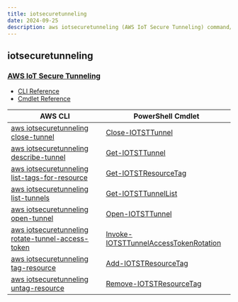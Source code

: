 ```yaml
---
title: iotsecuretunneling
date: 2024-09-25
description: aws iotsecuretunneling (AWS IoT Secure Tunneling) command/cmdlet list.
---
```


## iotsecuretunneling

### [AWS IoT Secure Tunneling](https://docs.aws.amazon.com/iot/latest/developerguide/secure-tunneling.html)

* [CLI Reference](https://awscli.amazonaws.com/v2/documentation/api/latest/reference/iotsecuretunneling/index.html)
* [Cmdlet Reference](https://docs.aws.amazon.com/powershell/latest/reference/items/IoTSecureTunneling_cmdlets.html)

|AWS CLI|PowerShell Cmdlet|
|----|----|
|[aws iotsecuretunneling close-tunnel](https://awscli.amazonaws.com/v2/documentation/api/latest/reference/iotsecuretunneling/close-tunnel.html)|[Close-IOTSTTunnel](https://docs.aws.amazon.com/powershell/latest/reference/items/Close-IOTSTTunnel.html)|
|[aws iotsecuretunneling describe-tunnel](https://awscli.amazonaws.com/v2/documentation/api/latest/reference/iotsecuretunneling/describe-tunnel.html)|[Get-IOTSTTunnel](https://docs.aws.amazon.com/powershell/latest/reference/items/Get-IOTSTTunnel.html)|
|[aws iotsecuretunneling list-tags-for-resource](https://awscli.amazonaws.com/v2/documentation/api/latest/reference/iotsecuretunneling/list-tags-for-resource.html)|[Get-IOTSTResourceTag](https://docs.aws.amazon.com/powershell/latest/reference/items/Get-IOTSTResourceTag.html)|
|[aws iotsecuretunneling list-tunnels](https://awscli.amazonaws.com/v2/documentation/api/latest/reference/iotsecuretunneling/list-tunnels.html)|[Get-IOTSTTunnelList](https://docs.aws.amazon.com/powershell/latest/reference/items/Get-IOTSTTunnelList.html)|
|[aws iotsecuretunneling open-tunnel](https://awscli.amazonaws.com/v2/documentation/api/latest/reference/iotsecuretunneling/open-tunnel.html)|[Open-IOTSTTunnel](https://docs.aws.amazon.com/powershell/latest/reference/items/Open-IOTSTTunnel.html)|
|[aws iotsecuretunneling rotate-tunnel-access-token](https://awscli.amazonaws.com/v2/documentation/api/latest/reference/iotsecuretunneling/rotate-tunnel-access-token.html)|[Invoke-IOTSTTunnelAccessTokenRotation](https://docs.aws.amazon.com/powershell/latest/reference/items/Invoke-IOTSTTunnelAccessTokenRotation.html)|
|[aws iotsecuretunneling tag-resource](https://awscli.amazonaws.com/v2/documentation/api/latest/reference/iotsecuretunneling/tag-resource.html)|[Add-IOTSTResourceTag](https://docs.aws.amazon.com/powershell/latest/reference/items/Add-IOTSTResourceTag.html)|
|[aws iotsecuretunneling untag-resource](https://awscli.amazonaws.com/v2/documentation/api/latest/reference/iotsecuretunneling/untag-resource.html)|[Remove-IOTSTResourceTag](https://docs.aws.amazon.com/powershell/latest/reference/items/Remove-IOTSTResourceTag.html)|

